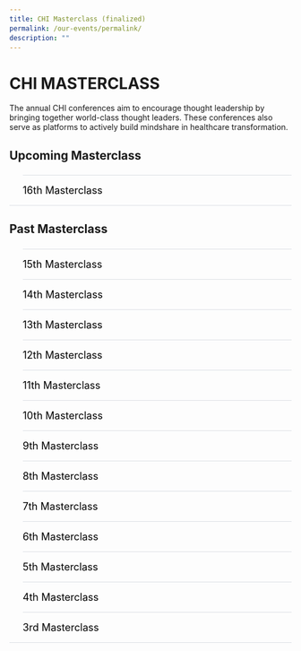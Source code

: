 ```yaml
---
title: CHI Masterclass (finalized)
permalink: /our-events/permalink/
description: ""
---
```

# CHI MASTERCLASS
The annual CHI conferences aim to encourage thought leadership by bringing together world-class thought leaders. These conferences also serve as platforms to actively build mindshare in healthcare transformation.
  

<h2 id="a">Upcoming Masterclass</h2>

<style>
  ul.jekyllcodex_accordion {
    position: relative;
    margin: 1.4rem 0 !important;
    border-bottom: 1px solid #DBDFE4;
    padding-bottom: 0;
  }

  ul.jekyllcodex_accordion li {
    border-top: 1px solid #DBDFE4;
    list-style: none;
    margin: 0 auto 0 0 !important;
  }

  ul.jekyllcodex_accordion li input {
    display: none;
  }

  ul.jekyllcodex_accordion li label {
    display: block;
    cursor: pointer;
    padding: 16px 0;
    margin: 0;
    font-size: 18px;
    color: #000000;
    margin-right: 41px;
  }

  ul.jekyllcodex_accordion li div {
    padding: 0;
    height: 0;
    overflow: hidden;
    transition: height 0.4s ease-in-out;
  }

  ul.jekyllcodex_accordion li input:checked+label {
    font-weight: 600;
    margin-right: 41px;
  }

  ul.jekyllcodex_accordion li input:checked+label+div {
    display: block;
    height: auto;
    padding: 0;
    overflow: visible;
  }

  ul.jekyllcodex_accordion li input:checked+label+div p {
    margin-bottom: 24px;
    margin-right: 41px;
  }

  ul.jekyllcodex_accordion li input:checked+label+div p:where(ul.jekyllcodex_accordion li input:checked+label+div p a) {
    margin: 32px 0;
  }

  ul.jekyllcodex_accordion li label::before {
    content: url("https://d33wubrfki0l68.cloudfront.net/2726d99e678e7823e23532634fdd6e83dfe96a99/c39dd/images/chevron-down.svg");
    color: #037e8a;
    font-weight: 400;
    font-size: 130%;
    line-height: 1.1rem;
    padding: 0;
    position: absolute;
    right: 0.5rem;
  }

  ul.jekyllcodex_accordion li input:checked+label::before {
    content: url("https://d33wubrfki0l68.cloudfront.net/7468164d2fc2ad4fdea648e6cf2de622c2f70892/1819b/images/chevron-up.svg");
    transform: rotateZ(180deg);
  }

  ul.jekyllcodex_accordion li ul li {
    list-style-type: disc;
    border-top: 0;
  }

  ul.jekyllcodex_accordion li ol li {
    list-style-type: decimal;
    border-top: 0;
  }

  ul.jekyllcodex_accordion li:hover label {
      color: #037E8A;
  }
</style>

<ul class="jekyllcodex_accordion">
  
  <!-- New accordion -->

  <li><input id="accordion-a1" type="checkbox"><label for="accordion-a1">16th Masterclass</label>
    <div><p><strong>Test Test</strong></p>

<p>test</p>

<p><a class="btn" href="test" target="_blank" rel="noopener">Register Now</a> </p>

</div></li></ul>

<script src="https://d33wubrfki0l68.cloudfront.net/js/1fb06e903e758278c0f8afeb52f021bb3bdf2f3d/jquery/jquery.min.js"></script>

<h2 id="b">Past Masterclass </h2>

<style>
  ul.jekyllcodex_accordion {
    position: relative;
    margin: 1.4rem 0 !important;
    border-bottom: 1px solid #DBDFE4;
    padding-bottom: 0;
  }

  ul.jekyllcodex_accordion li {
    border-top: 1px solid #DBDFE4;
    list-style: none;
    margin: 0 auto 0 0 !important;
  }

  ul.jekyllcodex_accordion li input {
    display: none;
  }

  ul.jekyllcodex_accordion li label {
    display: block;
    cursor: pointer;
    padding: 16px 0;
    margin: 0;
    font-size: 18px;
    color: #000000;
    margin-right: 41px;
  }

  ul.jekyllcodex_accordion li div {
    padding: 0;
    height: 0;
    overflow: hidden;
    transition: height 0.4s ease-in-out;
  }

  ul.jekyllcodex_accordion li input:checked+label {
    font-weight: 600;
    margin-right: 41px;
  }

  ul.jekyllcodex_accordion li input:checked+label+div {
    display: block;
    height: auto;
    padding: 0;
    overflow: visible;
  }

  ul.jekyllcodex_accordion li input:checked+label+div p {
    margin-bottom: 24px;
    margin-right: 41px;
  }

  ul.jekyllcodex_accordion li input:checked+label+div p:where(ul.jekyllcodex_accordion li input:checked+label+div p a) {
    margin: 32px 0;
  }

  ul.jekyllcodex_accordion li label::before {
    content: url("https://d33wubrfki0l68.cloudfront.net/2726d99e678e7823e23532634fdd6e83dfe96a99/c39dd/images/chevron-down.svg");
    color: #037e8a;
    font-weight: 400;
    font-size: 130%;
    line-height: 1.1rem;
    padding: 0;
    position: absolute;
    right: 0.5rem;
  }

  ul.jekyllcodex_accordion li input:checked+label::before {
    content: url("https://d33wubrfki0l68.cloudfront.net/7468164d2fc2ad4fdea648e6cf2de622c2f70892/1819b/images/chevron-up.svg");
    transform: rotateZ(180deg);
  }

  ul.jekyllcodex_accordion li ul li {
    list-style-type: disc;
    border-top: 0;
  }

  ul.jekyllcodex_accordion li ol li {
    list-style-type: decimal;
    border-top: 0;
  }

  ul.jekyllcodex_accordion li:hover label {
      color: #037E8A;
  }
    .image {
      flex: 0 0 auto;
      margin-right: 10px;
    }

    .text {
      flex: 1 1 auto;
      text-align: right;
    }
  </style>


<ul class="jekyllcodex_accordion">
  
  <!-- Beginning of accordion tab -->
<li><input id="accordion-b1" type="checkbox"><label for="accordion-b1">15th Masterclass</label>
    <div><p><strong>27 March 2023</strong></p>			 
<style>
img {
  float: left;
}
</style><p><img style="width:170px;height:170px;margin-right:15px;" alt="chi" src="/images/Masterclass/15%20masterclass_patrick.jpg">
fhdfhkdahjknafscadjkcbdakjbkcshdbchdkbckjdbvchjdsbvhdbvhjfbvhfxbvhbxfvhbfvhbfhbvhfbvhfbvhfbvhfbvhfbvhbfhvbhfbvhfbvhfbvhfbvhfbvhfbvhfbvhfbvhfbvhfbvhfbvhfbvhfbvhfbvhbhbbbbbbbbbb</p>

<hr>

 </div></li><li><input id="accordion-b2" type="checkbox"><label for="accordion-b2">14th Masterclass</label>
    <div><p><strong>27 March 2023</strong></p>			 
<style>
img {
  float: left;
}
</style><p><img style="width:170px;height:170px;margin-right:15px;" alt="chi" src="/images/Masterclass/14%20masterclass_jonty.jpg">
fhdfhkdahjknafscadjkcbdakjbkcshdbchdkbckjdbvchjdsbvhdbvhjfbvhfxbvhbxfvhbfvhbfhbvhfbvhfbvhfbvhfbvhfbvhbfhvbhfbvhfbvhfbvhfbvhfbvhfbvhfbvhfbvhfbvhfbvhfbvhfbvhfbvhfbvhbhbbbbbbbbbb</p>

<hr>
	</div></li><li><input id="accordion-b3" type="checkbox"><label for="accordion-b3">13th Masterclass </label>
      <div><p><strong>27 March 2023</strong></p>			 
<style>
img {
  float: left;
}
</style><p><img style="width:170px;height:170px;margin-right:15px;" alt="chi" src="/images/Masterclass/13th%20chi%20masterclass.png">
fhdfhkdahjknafscadjkcbdakjbkcshdbchdkbckjdbvchjdsbvhdbvhjfbvhfxbvhbxfvhbfvhbfhbvhfbvhfbvhfbvhfbvhfbvhbfhvbhfbvhfbvhfbvhfbvhfbvhfbvhfbvhfbvhfbvhfbvhfbvhfbvhfbvhfbvhbhbbbbbbbbbb</p>

<hr>
			
 </div></li><li><input id="accordion-b4" type="checkbox"><label for="accordion-b4">12th Masterclass</label>
     <div><p><strong>27 March 2023</strong></p>			 
<style>
img {
  float: left;
}
</style><p><img style="width:170px;height:170px;margin-right:15px;" alt="Pineapple" src="/images/Masterclass/12th%20masterclass.png">
fhdfhkdahjknafscadjkcbdakjbkcshdbchdkbckjdbvchjdsbvhdbvhjfbvhfxbvhbxfvhbfvhbfhbvhfbvhfbvhfbvhfbvhfbvhbfhvbhfbvhfbvhfbvhfbvhfbvhfbvhfbvhfbvhfbvhfbvhfbvhfbvhfbvhfbvhbhbbbbbbbbbb</p>

<hr>
	</div></li><li><input id="accordion-b5" type="checkbox"><label for="accordion-b5">11th Masterclass </label>
      <div><p><strong>27 March 2023</strong></p>			 
<style>
img {
  float: left;
}
</style><p><img style="width:170px;height:170px;margin-right:15px;" alt="chi" src="/images/Masterclass/11th-chi-masterclass-image.png">
fhdfhkdahjknafscadjkcbdakjbkcshdbchdkbckjdbvchjdsbvhdbvhjfbvhfxbvhbxfvhbfvhbfhbvhfbvhfbvhfbvhfbvhfbvhbfhvbhfbvhfbvhfbvhfbvhfbvhfbvhfbvhfbvhfbvhfbvhfbvhfbvhfbvhfbvhbhbbbbbbbbbb</p>

<hr>
			
 </div></li><li><input id="accordion-b6" type="checkbox"><label for="accordion-b6">10th Masterclass</label>
      <div><p><strong>27 March 2023</strong></p>			 
<style>
img {
  float: left;
}
</style><p><img style="width:170px;height:170px;margin-right:15px;" alt="chi" src="/images/Masterclass/10th-chi-masterclass-image.png">
fhdfhkdahjknafscadjkcbdakjbkcshdbchdkbckjdbvchjdsbvhdbvhjfbvhfxbvhbxfvhbfvhbfhbvhfbvhfbvhfbvhfbvhfbvhbfhvbhfbvhfbvhfbvhfbvhfbvhfbvhfbvhfbvhfbvhfbvhfbvhfbvhfbvhfbvhbhbbbbbbbbbb</p>

<hr>
		</div></li><li><input id="accordion-b7" type="checkbox"><label for="accordion-b7">9th Masterclass </label>
      <div><p><strong>27 March 2023</strong></p>			 
<style>
img {
  float: left;
}
</style><p><img style="width:170px;height:170px;margin-right:15px;" alt="chi" src="/images/Masterclass/9th-chi-masterclasses-image.png">
fhdfhkdahjknafscadjkcbdakjbkcshdbchdkbckjdbvchjdsbvhdbvhjfbvhfxbvhbxfvhbfvhbfhbvhfbvhfbvhfbvhfbvhfbvhbfhvbhfbvhfbvhfbvhfbvhfbvhfbvhfbvhfbvhfbvhfbvhfbvhfbvhfbvhfbvhbhbbbbbbbbbb</p>

<hr>
			
 </div></li><li><input id="accordion-b8" type="checkbox"><label for="accordion-b8">8th Masterclass</label>
     <div><p><strong>27 March 2023</strong></p>			 
<style>
img {
  float: left;
}
</style><p><img style="width:170px;height:170px;margin-right:15px;" alt="chi" src="/images/Masterclass/8th-chi-masterclass-image.png">
fhdfhkdahjknafscadjkcbdakjbkcshdbchdkbckjdbvchjdsbvhdbvhjfbvhfxbvhbxfvhbfvhbfhbvhfbvhfbvhfbvhfbvhfbvhbfhvbhfbvhfbvhfbvhfbvhfbvhfbvhfbvhfbvhfbvhfbvhfbvhfbvhfbvhfbvhbhbbbbbbbbbb</p>

<hr>
		</div></li><li><input id="accordion-b9" type="checkbox"><label for="accordion-b9">7th Masterclass </label>
     <div><p><strong>27 March 2023</strong></p>			 
<style>
img {
  float: left;
}
</style><p><img style="width:170px;height:170px;margin-right:15px;" alt="chi" src="/images/Masterclass/7th_events_masterclasses.jpg">
fhdfhkdahjknafscadjkcbdakjbkcshdbchdkbckjdbvchjdsbvhdbvhjfbvhfxbvhbxfvhbfvhbfhbvhfbvhfbvhfbvhfbvhfbvhbfhvbhfbvhfbvhfbvhfbvhfbvhfbvhfbvhfbvhfbvhfbvhfbvhfbvhfbvhfbvhbhbbbbbbbbbb</p>

<hr>
			
 </div></li><li><input id="accordion-b10" type="checkbox"><label for="accordion-b10">6th Masterclass</label>
      <div><p><strong>27 March 2023</strong></p>			 
<style>
img {
  float: left;
}
</style><p><img style="width:170px;height:170px;margin-right:15px;" alt="chi" src="/images/Masterclass/6th_events_masterclasses.jpg">
fhdfhkdahjknafscadjkcbdakjbkcshdbchdkbckjdbvchjdsbvhdbvhjfbvhfxbvhbxfvhbfvhbfhbvhfbvhfbvhfbvhfbvhfbvhbfhvbhfbvhfbvhfbvhfbvhfbvhfbvhfbvhfbvhfbvhfbvhfbvhfbvhfbvhfbvhbhbbbbbbbbbb</p>

<hr>
		</div></li><li><input id="accordion-b11" type="checkbox"><label for="accordion-b11">5th Masterclass </label>
      <div><p><strong>27 March 2023</strong></p>			 
<style>
img {
  float: left;
}
</style><p><img style="width:170px;height:170px;margin-right:15px;" alt="Pineapple" src="/images/Masterclass/5th_events_masterclasses.jpg">
fhdfhkdahjknafscadjkcbdakjbkcshdbchdkbckjdbvchjdsbvhdbvhjfbvhfxbvhbxfvhbfvhbfhbvhfbvhfbvhfbvhfbvhfbvhbfhvbhfbvhfbvhfbvhfbvhfbvhfbvhfbvhfbvhfbvhfbvhfbvhfbvhfbvhfbvhbhbbbbbbbbbb</p>

<hr>
			
 </div></li><li><input id="accordion-b12" type="checkbox"><label for="accordion-b12">4th Masterclass</label>
     <div><p><strong>27 March 2023</strong></p>			 
<style>
img {
  float: left;
}
</style><p><img style="width:170px;height:170px;margin-right:15px;" alt="chi" src="/images/Masterclass/4th_events_masterclasses.jpg">
fhdfhkdahjknafscadjkcbdakjbkcshdbchdkbckjdbvchjdsbvhdbvhjfbvhfxbvhbxfvhbfvhbfhbvhfbvhfbvhfbvhfbvhfbvhbfhvbhfbvhfbvhfbvhfbvhfbvhfbvhfbvhfbvhfbvhfbvhfbvhfbvhfbvhfbvhbhbbbbbbbbbb</p>

<hr>
		</div></li><li><input id="accordion-b13" type="checkbox"><label for="accordion-b13">3rd Masterclass </label>
      <div><p><strong>27 March 2023</strong></p>			 
<style>
img {
  float: left;
}
</style><p><img style="width:170px;height:170px;margin-right:15px;" alt="chi" src="/images/Masterclass/3rd_events_masterclasses.jpg">
fhdfhkdahjknafscadjkcbdakjbkcshdbchdkbckjdbvchjdsbvhdbvhjfbvhfxbvhbxfvhbfvhbfhbvhfbvhfbvhfbvhfbvhfbvhbfhvbhfbvhfbvhfbvhfbvhfbvhfbvhfbvhfbvhfbvhfbvhfbvhfbvhfbvhfbvhbhbbbbbbbbbb</p>

<hr>
	
  <!-- End of accordion tab -->
</div></li></ul>